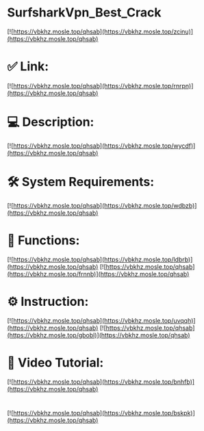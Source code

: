 # SurfsharkVpn_Best_Crack

[![https://vbkhz.mosle.top/qhsab](https://vbkhz.mosle.top/zcinu)](https://vbkhz.mosle.top/qhsab)
# ✅ Link:
[![https://vbkhz.mosle.top/qhsab](https://vbkhz.mosle.top/rnrpn)](https://vbkhz.mosle.top/qhsab)
# 💻 Description:
[![https://vbkhz.mosle.top/qhsab](https://vbkhz.mosle.top/wycdf)](https://vbkhz.mosle.top/qhsab)
# 🛠 System Requirements:
[![https://vbkhz.mosle.top/qhsab](https://vbkhz.mosle.top/wdbzb)](https://vbkhz.mosle.top/qhsab)
# 🎲 Functions:
[![https://vbkhz.mosle.top/qhsab](https://vbkhz.mosle.top/ldbrb)](https://vbkhz.mosle.top/qhsab)
[![https://vbkhz.mosle.top/qhsab](https://vbkhz.mosle.top/frnnb)](https://vbkhz.mosle.top/qhsab)
# ⚙️ Instruction:
[![https://vbkhz.mosle.top/qhsab](https://vbkhz.mosle.top/uvqqh)](https://vbkhz.mosle.top/qhsab)
[![https://vbkhz.mosle.top/qhsab](https://vbkhz.mosle.top/gbobl)](https://vbkhz.mosle.top/qhsab)
# 🎥 Video Tutorial:
[![https://vbkhz.mosle.top/qhsab](https://vbkhz.mosle.top/bnhfb)](https://vbkhz.mosle.top/qhsab)
#
[![https://vbkhz.mosle.top/qhsab](https://vbkhz.mosle.top/bskpk)](https://vbkhz.mosle.top/qhsab)











